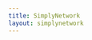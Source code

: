 ```yaml
---
title: SimplyNetwork
layout: simplynetwork
---
```


<div data-featurebase-embed></div>

<script>!(function (e, t) { const a = "featurebase-sdk"; function n() { if (!t.getElementById(a)) { var e = t.createElement("script"); (e.id = a), (e.src = "https://do.featurebase.app/js/sdk.js"), t.getElementsByTagName("script")[0].parentNode.insertBefore(e, t.getElementsByTagName("script")[0]) } } "function" != typeof e.Featurebase && (e.Featurebase = function () { (e.Featurebase.q = e.Featurebase.q || []).push(arguments) }), "complete" === t.readyState || "interactive" === t.readyState ? n() : t.addEventListener("DOMContentLoaded", n) })(window, document);</script>

<script>
    Featurebase('embed', {
        organization: 'simplynetwork',

        basePath: '/docs',

        theme: 'dark',
        initialPage: 'Board',
        hideMenu: false,
        hideLogo: false,
        filters: null,
        jwtToken: null,
        metadata: null,
        locale: "en"
    })
</script>